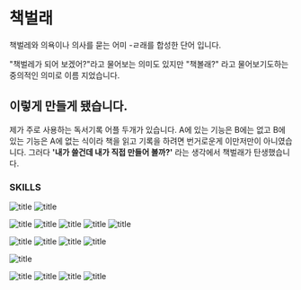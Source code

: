 # 책벌래
책벌레와 의욕이나 의사를 묻는 어미 -ㄹ래를 합성한 단어 입니다. 

"책벌레가 되어 보겠어?"라고 물어보는 의미도 있지만 "책볼래?" 라고 물어보기도하는 중의적인 의미로 이름 지었습니다.

## 이렇게 만들게 됐습니다.

제가 주로 사용하는 독서기록 어플 두개가 있습니다. A에 있는 기능은 B에는 없고 B에 있는 기능은 A에 없는 식이라 책을 읽고 기록을 하려면 번거로운게 이만저만이 아니였습니다. 그러다 **'내가 쓸건데 내가 직접 만들어 볼까?'** 라는 생각에서 책벌래가 탄생했습니다.

### SKILLS

![title](https://img.shields.io/badge/TYPESCRIPT-3178C6?style=for-the-badge&logo=typescript&logoColor=white)
![title](https://img.shields.io/badge/JAVASCRIPT-F7DF1E?style=for-the-badge&logo=javascript&logoColor=white) 

![title](https://img.shields.io/badge/REACT-61DAFB?style=for-the-badge&logo=React&logoColor=white) 
![title](https://img.shields.io/badge/REACT_QUERY-FF4154?style=for-the-badge&logo=ReactQuery&logoColor=white)
![title](https://img.shields.io/badge/REACT_ROUTER-CA4245?style=for-the-badge&logo=ReactRouter&logoColor=white)
![title](https://img.shields.io/badge/RECOIL-3578E5?style=for-the-badge&logo=Recoil&logoColor=white)
![title](https://img.shields.io/badge/STYLED_COMPONENTS-DB7093?style=for-the-badge&logo=styledcomponents&logoColor=white)

![title](https://img.shields.io/badge/EXPRESS-000000?style=for-the-badge&logo=express&logoColor=white)
![title](https://img.shields.io/badge/MYSQL-4479A1?style=for-the-badge&logo=MySQL&logoColor=white)
![title](https://img.shields.io/badge/node.js-339933?style=for-the-badge&logo=nodedotjs&logoColor=white)
![title](https://img.shields.io/badge/PASSPORT-34E27A?style=for-the-badge&logo=passport&logoColor=white)


![title](https://img.shields.io/badge/VITE-646CFF?style=for-the-badge&logo=vite&logoColor=white)

![title](https://img.shields.io/badge/NGINX-009639?style=for-the-badge&logo=nginx&logoColor=black)
![title](https://img.shields.io/badge/RDS-527FFF?style=for-the-badge&logo=amazonrds&logoColor=black)
![title](https://img.shields.io/badge/EC2-FF9900?style=for-the-badge&logo=amazonec2&logoColor=black)
![title](https://img.shields.io/badge/S3-569A31?style=for-the-badge&logo=amazons3&logoColor=black)

